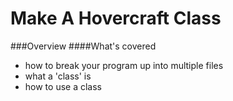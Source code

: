 Make A Hovercraft Class
===
###Overview
####What's covered
* how to break your program up into multiple files
* what a 'class' is
* how to use a class

